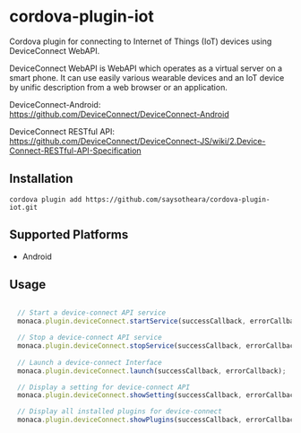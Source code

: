 # cordova-plugin-iot

Cordova plugin for connecting to Internet of Things (IoT) devices using DeviceConnect WebAPI.

DeviceConnect WebAPI is WebAPI which operates as a virtual server on a smart phone. It can use easily various wearable devices and an IoT device by unific description from a web browser or an application.

DeviceConnect-Android: https://github.com/DeviceConnect/DeviceConnect-Android

DeviceConnect RESTful API: https://github.com/DeviceConnect/DeviceConnect-JS/wiki/2.Device-Connect-RESTful-API-Specification

## Installation

    cordova plugin add https://github.com/saysotheara/cordova-plugin-iot.git

## Supported Platforms

- Android

## Usage

```javascript

  // Start a device-connect API service
  monaca.plugin.deviceConnect.startService(successCallback, errorCallback);

  // Stop a device-connect API service
  monaca.plugin.deviceConnect.stopService(successCallback, errorCallback);
  
  // Launch a device-connect Interface
  monaca.plugin.deviceConnect.launch(successCallback, errorCallback);

  // Display a setting for device-connect API
  monaca.plugin.deviceConnect.showSetting(successCallback, errorCallback);

  // Display all installed plugins for device-connect
  monaca.plugin.deviceConnect.showPlugins(successCallback, errorCallback);

```